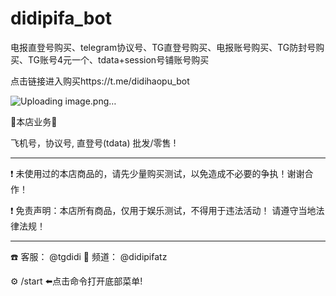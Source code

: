 # didipifa_bot
电报直登号购买、telegram协议号、TG直登号购买、电报账号购买、TG防封号购买、TG账号4元一个、tdata+session号铺账号购买

点击链接进入购买https://t.me/didihaopu_bot

![Uploading image.png…]()


💎本店业务💎

飞机号，协议号,  直登号(tdata) 批发/零售 !
_____________________________________

❗️ 未使用过的本店商品的，请先少量购买测试，以免造成不必要的争执！谢谢合作！

❗️ 免责声明：本店所有商品，仅用于娱乐测试，不得用于违法活动！ 请遵守当地法律法规！

_____________________________________
☎️ 客服： @tgdidi
🏦 频道： @didipifatz

⚙️ /start   ⬅️点击命令打开底部菜单!

